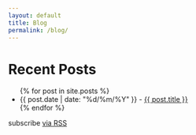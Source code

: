 ```yaml
---
layout: default
title: Blog
permalink: /blog/
---
```


<div class="home">

  <h1 class="page-heading">Recent Posts</h1>

  <ul class="post-list">
    {% for post in site.posts %}
      <li>
        <span class="post-meta">
          {{ post.date | date: "%d/%m/%Y" }} - <a class="post-link" href="{{ post.url | prepend: site.baseurl }}">{{ post.title }}</a>
        </span>
      </li>
    {% endfor %}
  </ul>

  <p class="rss-subscribe">subscribe <a href="{{ "/feed.xml" | prepend: site.baseurl }}">via RSS</a></p>

</div>
